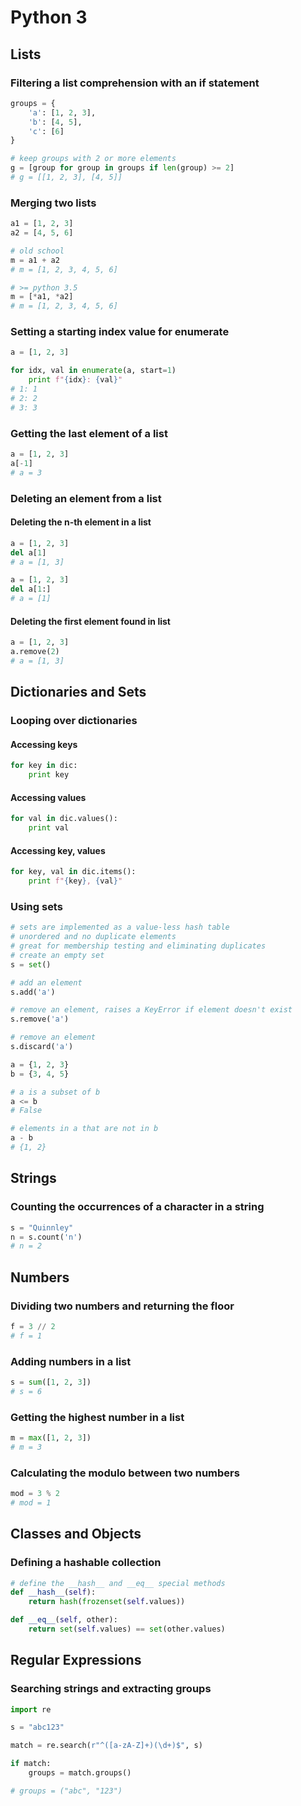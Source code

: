
# Python 3

## Lists

### Filtering a list comprehension with an if statement
```python
groups = {
    'a': [1, 2, 3],
    'b': [4, 5],
    'c': [6]
}

# keep groups with 2 or more elements
g = [group for group in groups if len(group) >= 2]
# g = [[1, 2, 3], [4, 5]]
```

### Merging two lists
```python
a1 = [1, 2, 3]
a2 = [4, 5, 6]

# old school
m = a1 + a2
# m = [1, 2, 3, 4, 5, 6]

# >= python 3.5
m = [*a1, *a2]
# m = [1, 2, 3, 4, 5, 6]
```

### Setting a starting index value for enumerate
```python
a = [1, 2, 3]

for idx, val in enumerate(a, start=1)
    print f"{idx}: {val}"
# 1: 1
# 2: 2
# 3: 3
```

### Getting the last element of a list
```python
a = [1, 2, 3]
a[-1]
# a = 3
```

### Deleting an element from a list
#### Deleting the n-th element in a list
```python
a = [1, 2, 3]
del a[1]
# a = [1, 3]

a = [1, 2, 3]
del a[1:]
# a = [1]
```

#### Deleting the first element found in list
```python
a = [1, 2, 3]
a.remove(2)
# a = [1, 3]
```

## Dictionaries and Sets

### Looping over dictionaries
#### Accessing keys
```python
for key in dic:
    print key
```
#### Accessing values
```python
for val in dic.values():
    print val
```
#### Accessing key, values
```python
for key, val in dic.items():
    print f"{key}, {val}"
```

### Using sets
```python
# sets are implemented as a value-less hash table
# unordered and no duplicate elements
# great for membership testing and eliminating duplicates
# create an empty set
s = set()

# add an element
s.add('a')

# remove an element, raises a KeyError if element doesn't exist
s.remove('a')

# remove an element
s.discard('a')

a = {1, 2, 3}
b = {3, 4, 5}

# a is a subset of b
a <= b
# False

# elements in a that are not in b
a - b
# {1, 2}

```

## Strings

### Counting the occurrences of a character in a string
```python
s = "Quinnley"
n = s.count('n')
# n = 2
```

## Numbers

### Dividing two numbers and returning the floor
```python
f = 3 // 2
# f = 1
```

### Adding numbers in a list
```python
s = sum([1, 2, 3])
# s = 6
```

### Getting the highest number in a list
```python
m = max([1, 2, 3])
# m = 3
```

### Calculating the modulo between two numbers
```python
mod = 3 % 2
# mod = 1
```

## Classes and Objects

### Defining a hashable collection
```python
# define the __hash__ and __eq__ special methods
def __hash__(self):
    return hash(frozenset(self.values))

def __eq__(self, other):
    return set(self.values) == set(other.values)
```


## Regular Expressions

### Searching strings and extracting groups
```python
import re

s = "abc123"

match = re.search(r"^([a-zA-Z]+)(\d+)$", s)

if match:
    groups = match.groups()

# groups = ("abc", "123")
```